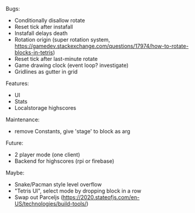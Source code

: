 Bugs:
- Conditionally disallow rotate
- Reset tick after instafall
- Instafall delays death
- Rotation origin (super rotation system, https://gamedev.stackexchange.com/questions/17974/how-to-rotate-blocks-in-tetris)
- Reset tick after last-minute rotate
- Game drawing clock (event loop? investigate)
- Gridlines as gutter in grid

Features:
- UI
- Stats
- Localstorage highscores

Maintenance:
- remove Constants, give 'stage' to block as arg

Future:
- 2 player mode (one client)
- Backend for highscores (rpi or firebase)

Maybe:
- Snake/Pacman style level overflow
- "Tetris UI", select mode by dropping block in a row
- Swap out Parceljs (https://2020.stateofjs.com/en-US/technologies/build-tools/)